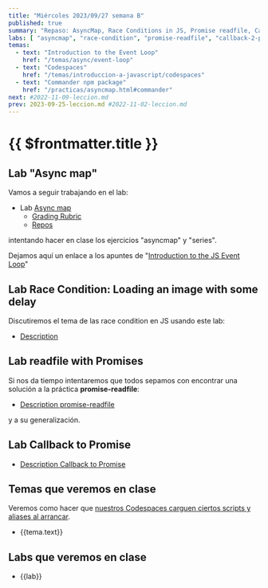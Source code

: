 ```yaml
---
title: "Miércoles 2023/09/27 semana B"
published: true
summary: "Repaso: AsyncMap, Race Conditions in JS, Promise readfile, Callback to Promise, Promise all"
labs: [ "asyncmap", "race-condition", "promise-readfile", "callback-2-promise" ]
temas: 
  - text: "Introduction to the Event Loop"
    href: "/temas/async/event-loop"
  - text: "Codespaces"
    href: "/temas/introduccion-a-javascript/codespaces"
  - text: "Commander npm package"
    href: "/practicas/asyncmap.html#commander"
next: #2022-11-09-leccion.md
prev: 2023-09-25-leccion.md #2022-11-02-leccion.md
---
```


# {{ $frontmatter.title }}

## Lab "Async map"

Vamos a seguir  trabajando en el lab:

*   Lab [Async map](/practicas/asyncmap.html)
    *   [Grading Rubric](/practicas/asyncmap.html#rubrica)
    *   [Repos](https://github.com/orgs/ULL-MII-SYTWS-2324/repositories?q=asyncmap)

intentando hacer en clase los ejercicios "asyncmap" y "series".

Dejamos aquí un enlace a los apuntes de "[Introduction to the JS Event Loop](/temas/async/event-loop/)"

## Lab Race Condition: Loading an image with some delay

Discutiremos el tema de las race condition en JS usando este lab:

*  [Description](/practicas/race-condition.html)

## Lab readfile with Promises

Si nos da tiempo intentaremos que todos sepamos con encontrar una solución a la práctica **promise-readfile**:

* [Description promise-readfile](/practicas/promise-readfile.html)

y a su generalización.

## Lab Callback to Promise

* [Description Callback to Promise](/practicas/callback-2-promise.html)

## Temas que veremos en clase

Veremos como hacer que [nuestros  Codespaces carguen ciertos scripts y aliases al arrancar](/temas/introduccion-a-javascript/codespaces.html#personalizing-your-codespace).

<ul>
    <li  v-for="(tema, index) in $frontmatter.temas" :key="index">
    <a :href="tema.href">{{tema.text}}</a>
    </li>
</ul>

## Labs que veremos en clase

<ul>
    <li  v-for="(lab, index) in $frontmatter.labs" :key="index">
    <a :href="'/practicas/'+lab">{{lab}}</a>
    </li>
</ul>
